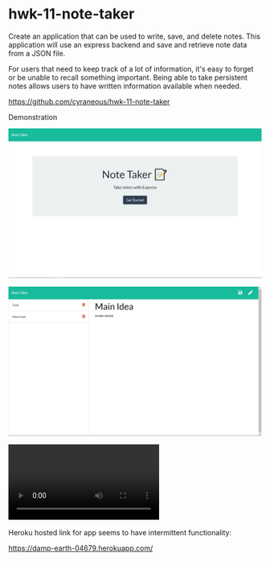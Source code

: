 # hwk-11-note-taker

Create an application that can be used to write, save, and delete notes. This application will use an express backend and save and retrieve note data from a JSON file.

For users that need to keep track of a lot of information, it's easy to forget or be unable to recall something important. Being able to take persistent notes allows users to have written information available when needed.

https://github.com/cyraneous/hwk-11-note-taker

Demonstration 

![Alt-text](https://github.com/cyraneous/hwk-11-note-taker/blob/master/Main%20Page.JPG)

![Alt-text](https://github.com/cyraneous/hwk-11-note-taker/blob/master/Note%20Saving%20Page.JPG)

![Alt-text](https://github.com/cyraneous/hwk-11-note-taker/blob/master/HWK-11.mp4)

Heroku hosted link for app seems to have intermittent functionality:

https://damp-earth-04679.herokuapp.com/
